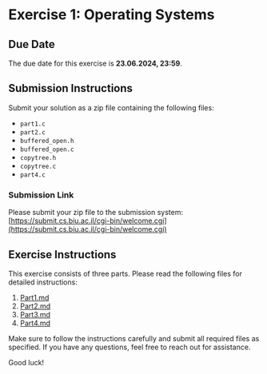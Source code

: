 # Exercise 1: Operating Systems

## Due Date
The due date for this exercise is **23.06.2024, 23:59**.

## Submission Instructions
Submit your solution as a zip file containing the following files:
- `part1.c`
- `part2.c`
- `buffered_open.h`
- `buffered_open.c`
- `copytree.h`
- `copytree.c`
- `part4.c`

### Submission Link
Please submit your zip file to the submission system: [https://submit.cs.biu.ac.il/cgi-bin/welcome.cgi](https://submit.cs.biu.ac.il/cgi-bin/welcome.cgi)

## Exercise Instructions
This exercise consists of three parts. Please read the following files for detailed instructions:

1. [Part1.md](Part1.md)
2. [Part2.md](Part2.md)
3. [Part3.md](Part3.md)
3. [Part4.md](Part3.md)

Make sure to follow the instructions carefully and submit all required files as specified. If you have any questions, feel free to reach out for assistance.

Good luck!
